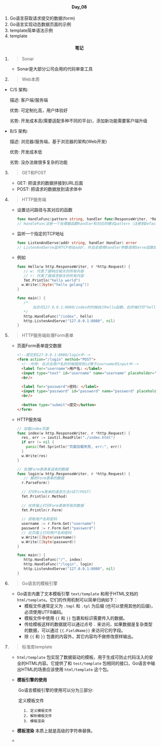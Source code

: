 #### <center>Day_08</center>

1. Go语言获取请求提交的数据(form)
2. Go语言实现动态数据页面的示例
3. template简单语法示例
4. template

#### <center>笔记</center>
1. > Sonar
  
    - Sonar是大部分公司会用的代码审查工具
   
 2. > Web本质

   - C/S 架构:

     描述: 客户端/服务端

     优势: 可定制化高，用户体验好

     劣势: 开发成本高(需要适配多种不同的平台)，添加新功能需要客户端升级

   - B/S 架构:

     描述: 浏览器/服务端，基于浏览器的架构(Web开发)

     优势: 开发成本低

     劣势: 没办法做很多复杂的功能

3. > GET和POST

   - GET: 把请求的数据拼接到URL后面
   - POST: 把请求的数据放到请求体中

4. > HTTP服务端

   - 设置访问路径与其对应的函数

     ```go
     func HandleFunc(pattern string, handler func(ResponseWriter, *Request))
     // HandleFunc注册一个处理器函数handler和对应的模式pattern（注册到DefaultServeMux）。ServeMux的文档解释了模式的匹配机制。
     ```

   - 监听一个指定的TCP地址

     ```go
     func ListenAndServe(addr string, handler Handler) error
     // ListenAndServe监听TCP地址addr，并且会使用handler参数调用Serve函数处理接收到的连接。handler参数一般会设为nil，此时会使用DefaultServeMux。
     ```

   - 例如

     ```go
     func Hello(w http.ResponseWriter, r *http.Request) {
     	// w: 代表了跟响应相关的所有内容
     	// r: 代表了跟请求相关的所有内容
     	fmt.Println("hello world")
       w.Write([]byte("hello golang"))
     }
     
     func main() {
     	/*
     		当访问127.0.0.1:8080/index的时候执行hello函数，在终端打印"hello world"，在页面上打印"hello golang"
     	*/
     	http.HandleFunc("/index", hello)
     	http.ListenAndServe("127.0.0.1:8080", nil)
     }
     ```

5. > HTTP服务端处理Form表单

   - 页面Form表单提交数据

     ```html
     <!--提交到127.0.0.1:8080/login中-->
     <form action="/login" method="POST">
       <!--作用: 在点击用户名的时候跳转到id等于username的input中-->
       <label for="username">用户名: </label>
       <input type="text" id="username" name="username" placeholder="请输入用户名">
       <br/>
       
       <label for="password">密码: </label>
       <input type="password" id="password" name="password" placeholder="请输入密码">
       <br/>
       
       <button type="submit">提交</button>
     </form>
     ```

   - HTTP服务端

     ```go
     // 加载index页面
     func index(w http.ResponseWriter, r *http.Request) {
       res, err := ioutil.ReadFile("./index.html")
       if err != nil {
         panic(fmt.Sprintln("页面加载失败, err:", err))
       }
       w.Write(res)
     }
     
     // 处理Form表单发送来的数据
     func login(w http.ResponseWriter, r *http.Request) {
     	// 解析Form表单的数据
       r.ParseForm()
       
       // 打印Form表单的请求方法(GET/POST)
       fmt.Println(r.Method)
       
       // 在终端上打印Form表单所有的数据
       fmt.Println(r.Form)
       
       // 获取用户名和密码
       username := r.Form.Get("username")
       password := r.Form.Get("password")
       // 在页面上打印用户名和密码
       w.Write([]byte(username))
       w.Write([]byte(password))
     }
     
     func main() {
     	http.HandleFunc("/", index)
     	http.HandleFunc("/login", login)
     	http.ListenAndServe("127.0.0.1:8080", nil)
     }
     ```

6. > Go语言的模板引擎

   - Go语言内置了文本模板引擎 `text/template` 和用于HTML文档的 `html/template`。它们的作用机制可以简单归纳如下：
     - 模板文件通常定义为 `.tmpl` 和 `.tpl` 为后缀 (也可以使用其他的后缀)，必须使用UTF8编码。
     - 模板文件中使用 `{{` 和 `}}` 包裹和标识需要传入的数据。
     - 传给模板这样的数据就可以通过点号 `.` 来访问，如果数据是复杂类型的数据，可以通过 `{{.FieldName}}` 来访问它的字段。
     - 除 `{{` 和 `}}` 包裹的内容外，其它内容均不做修改原样输出。

7. > 标准库template

   - `html/template` 包实现了数据驱动的模板，用于生成可防止代码注入的安全的HTML内容。它提供了和 `test/template` 包相同的接口，Go语言中输出HTML的场景应该使用 `html/template` 这个包。
   
   - **模板引擎的使用**
   
     ​	Go语言模板引擎的使用可以分为三部分:
   
     ​			定义模板文件
   
     		1. 定义模板文件
       		2. 解析模板文件
       		3. 模板渲染
   
   - **模板渲染** 本质上就是高级的字符串替换。
   
   - 
